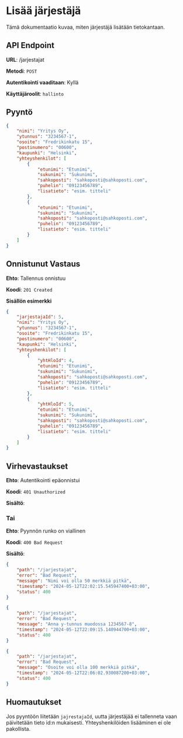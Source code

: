 # Lisää järjestäjä
Tämä dokumentaatio kuvaa, miten järjestäjä lisätään tietokantaan.

## API Endpoint

**URL**: /jarjestajat

**Metodi**: `POST`

**Autentikointi vaaditaan**: Kyllä

**Käyttäjäroolit**: `hallinto`

## Pyyntö

```Json
{
    "nimi": "Yritys Oy",
    "ytunnus": "3234567-1",
    "osoite": "Fredrikinkatu 15",
    "postinumero": "00600",
    "kaupunki": "Helsinki",
    "yhteyshenkilot": [
        {
            "etunimi": "Etunimi", 
            "sukunimi": "Sukunimi",
            "sahkoposti": "sahkoposti@sahkoposti.com", 
            "puhelin": "09123456789", 
            "lisatieto": "esim. titteli"
        },
        {
            "etunimi": "Etunimi", 
            "sukunimi": "Sukunimi",
            "sahkoposti": "sahkoposti@sahkoposti.com", 
            "puhelin": "09123456789", 
            "lisatieto": "esim. titteli"
        }
    ]
}
```

## Onnistunut Vastaus

**Ehto**: Tallennus onnistuu

**Koodi**: `201 Created`

**Sisällön esimerkki**
```json
{
    "jarjestajaId": 5,
    "nimi": "Yritys Oy",
    "ytunnus": "3234567-1",
    "osoite": "Fredrikinkatu 15",
    "postinumero": "00600",
    "kaupunki": "Helsinki",
    "yhteyshenkilot": [
        {
            "yhtHloId": 4,
            "etunimi": "Etunimi",
            "sukunimi": "Sukunimi",
            "sahkoposti": "sahkoposti@sahkoposti.com",
            "puhelin": "09123456789",
            "lisatieto": "esim. titteli"
        },
        {
            "yhtHloId": 5,
            "etunimi": "Etunimi",
            "sukunimi": "Sukunimi",
            "sahkoposti": "sahkoposti@sahkoposti.com",
            "puhelin": "09123456789",
            "lisatieto": "esim. titteli"
        }
    ]
}
```

## Virhevastaukset

**Ehto**: Autentikointi epäonnistui

**Koodi**: `401 Unauthorized`

**Sisältö**:

### Tai

**Ehto**: Pyynnön runko on viallinen

**Koodi**: `400 Bad Request`

**Sisältö**:

```json
{
    "path": "/jarjestajat",
    "error": "Bad Request",
    "message": "Nimi voi olla 50 merkkiä pitkä",
    "timestamp": "2024-05-12T22:02:15.545947400+03:00",
    "status": 400
}
```

```json
{
    "path": "/jarjestajat",
    "error": "Bad Request",
    "message": "Anna y-tunnus muodossa 1234567-8",
    "timestamp": "2024-05-12T22:09:15.140944700+03:00",
    "status": 400
}
```

```json
{
    "path": "/jarjestajat",
    "error": "Bad Request",
    "message": "Osoite voi olla 100 merkkiä pitkä",
    "timestamp": "2024-05-12T22:06:02.930087200+03:00",
    "status": 400
}
```

## Huomautukset
Jos pyyntöön liitetään `jajrestajaId`, uutta järjestäjää ei tallenneta vaan päivitetään tieto id:n mukaisesti. 
Yhteyshenkilöiden lisääminen ei ole pakollista. 
